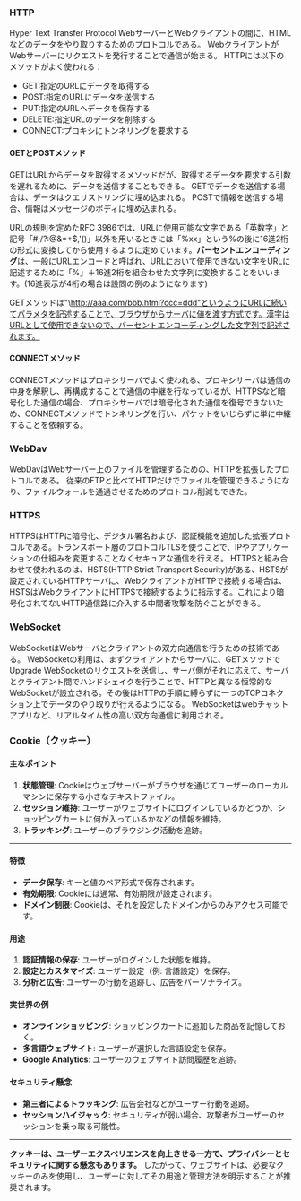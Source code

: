 ### HTTP
Hyper Text Transfer Protocol
WebサーバーとWebクライアントの間に、HTMLなどのデータをやり取りするためのプロトコルである。
WebクライアントがWebサーバーにリクエストを発行することで通信が始まる。
HTTPには以下のメソッドがよく使われる：
- GET:指定のURLにデータを取得する
- POST:指定のURLにデータを送信する
- PUT:指定のURLへデータを保存する
- DELETE:指定URLのデータを削除する
- CONNECT:プロキシにトンネリングを要求する

#### GETとPOSTメソッド
GETはURLからデータを取得するメソッドだが、取得するデータを要求する引数を遅れるために、データを送信することもできる。
GETでデータを送信する場合は、データはクエリストリングに埋め込まれる。
POSTで情報を送信する場合、情報はメッセージのボディに埋め込まれる。

URLの規則を定めたRFC 3986では、URLに使用可能な文字である「英数字」と記号「#;/?:@&=+$,'()」以外を用いるときには「%xx」という%の後に16進2桁の形式に変換してから使用するように定めています。**パーセントエンコーディング**は、一般にURLエンコードと呼ばれ、URLにおいて使用できない文字をURLに記述するために「%」＋16進2桁を組合わせた文字列に変換することをいいます。(16進表示が4桁の場合は設問の例のようになります)

GETメソッドは"\http://aaa.com/bbb.html?ccc=ddd"というようにURLに続いてパラメタを記述することで、ブラウザからサーバに値を渡す方式です。漢字はURLとして使用できないので、パーセントエンコーディングした文字列で記述されます。

#### CONNECTメソッド
CONNECTメソッドはプロキシサーバでよく使われる、プロキシサーバは通信の中身を解釈し、再構成することで通信の中継を行なっているが、HTTPSなど暗号化した通信の場合、プロキシサーバでは暗号化された通信を復号できないため、CONNECTメソッドでトンネリングを行い、パケットをいじらずに単に中継することを依頼する。

### WebDav
WebDavはWebサーバー上のファイルを管理するための、HTTPを拡張したプロトコルである。
従来のFTPと比べてHTTPだけでファイルを管理できるようになり、ファイルウォールを通過させるためのプロトコル削減もできた。

### HTTPS
HTTPSはHTTPに暗号化、デジタル署名および、認証機能を追加した拡張プロトコルである。トランスポート層のプロトコルTLSを使うことで、IPやアプリケーションの仕組みを変更することなくセキュアな通信を行える。
HTTPSと組み合わせて使われるのは、HSTS(HTTP Strict Transport Security)がある、HSTSが設定されているHTTPサーバに、WebクライアントがHTTPで接続する場合は、HSTSはWebクライアントにHTTPSで接続するように指示する。これにより暗号化されてないHTTP通信路に介入する中間者攻撃を防ぐことができる。

### WebSocket
WebSocketはWebサーバとクライアントの双方向通信を行うための技術である。
WebSocketの利用は、まずクライアントからサーバに、GETメソッドでUpgrade WebSocketのリクエストを送信し、サーバ側がそれに応えて、サーバとクライアント間でハンドシェイクを行うことで、HTTPと異なる恒常的なWebSocketが設立される。その後はHTTPの手順に縛らずに一つのTCPコネクション上でデータのやり取りが行えるようになる。
WebSocketはwebチャットアプリなど、リアルタイム性の高い双方向通信に利用される。


### Cookie（クッキー）

#### 主なポイント

1. **状態管理**: Cookieはウェブサーバーがブラウザを通じてユーザーのローカルマシンに保存する小さなテキストファイル。
2. **セッション維持**: ユーザーがウェブサイトにログインしているかどうか、ショッピングカートに何が入っているかなどの情報を維持。
3. **トラッキング**: ユーザーのブラウジング活動を追跡。

---

#### 特徴

- **データ保存**: キーと値のペア形式で保存されます。
- **有効期限**: Cookieには通常、有効期限が設定されます。
- **ドメイン制限**: Cookieは、それを設定したドメインからのみアクセス可能です。

#### 用途

1. **認証情報の保存**: ユーザーがログインした状態を維持。
2. **設定とカスタマイズ**: ユーザー設定（例: 言語設定）を保存。
3. **分析と広告**: ユーザーの行動を追跡し、広告をパーソナライズ。

#### 実世界の例

- **オンラインショッピング**: ショッピングカートに追加した商品を記憶しておく。
- **多言語ウェブサイト**: ユーザーが選択した言語設定を保存。
- **Google Analytics**: ユーザーのウェブサイト訪問履歴を追跡。

#### セキュリティ懸念

- **第三者によるトラッキング**: 広告会社などがユーザー行動を追跡。
- **セッションハイジャック**: セキュリティが弱い場合、攻撃者がユーザーのセッションを乗っ取る可能性。

---

**クッキーは、ユーザーエクスペリエンスを向上させる一方で、プライバシーとセキュリティに関する懸念もあります。** したがって、ウェブサイトは、必要なクッキーのみを使用し、ユーザーに対してその用途と管理方法を明示することが推奨されます。